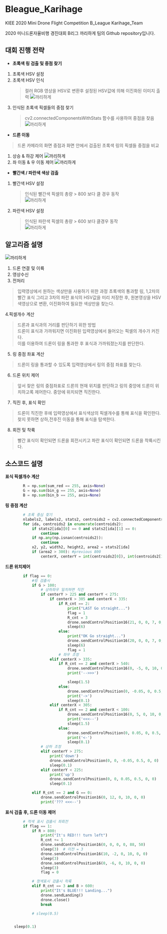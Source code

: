 # Bleague_Karihage
KIEE 2020 Mini Drone Flight Competition B_League Karihage_Team


2020 미니드론자율비행 경진대회 B리그 까리하게 팀의 Github repository입니다.

## 대회 진행 전략
* **초록색 링 검출 및 중점 찾기**
1. 초록색 HSV 설정
1. 초록색 HSV 인식  
    > 컬러 RGB 영상을 HSV로 변환후 설정된 HSV값에 의해 이진화된 이미지 출력
![까리하게](/2020/league_B/까리하게/README_image/threshold.png)
1. 인식된 초록색 픽셀들의 중점 찾기   
    > cv2.connectedComponentsWithStats 함수를 사용하여 중점을 찾음
![까리하게](/2020/league_B/까리하게/README_image/greedetect_Total.PNG)

* **드론 이동**
> 드론 카메라의 화면 중점과 화면 안에서 검출된 초록색 링의 픽셀들 중점을 비교
1. 상승 & 하강 제어 
 ![까리하게](/2020/league_B/까리하게/README_image/up&down.PNG)  
1. 좌 이동 & 우 이동 제어
 ![까리하게](/2020/league_B/까리하게/README_image/left&right.PNG)
* **빨간색 / 파란색 색상 검출**
1. 빨간색 HSV 설정
   > 인식된 빨간색 픽셀의 총량 > 800 보다 클 경우 동작  
    ![까리하게](/2020/league_B/까리하게/README_image/red_pixel2.PNG)
1. 파란색 HSV 설정
   > 인식된 파란색 픽셀의 총량 > 600 보다 클경우 동작   
    ![까리하게](/2020/league_B/까리하게/README_image/blue_pixel2.PNG)


## 알고리즘 설명
![까리하게](/2020/league_B/까리하게/README_image/flowchart.JPG)  
1. 드론 연결 및 이륙
2. 영상수신
3. 전처리
> 입력영상에서 원하는 색상만을 사용하기 위한 과정
    초록색의 통과할 링, 1,2차의 빨간 표식 그리고 3차의 파란 표식의 HSV값을 미리 저장한 후, 
    원본영상을 HSV 색영상으로 변환, 이진화하여 필요한 색상만을 찾는다.    
    
4.픽셀개수 계산  
> 드론과 표식과의 거리를 판단하기 위한 방법  
    드론이 표식과 가까워지면 이진화된 입력영상에서 들어오는 픽셀의 개수가 커진다.  
    이를 이용하여 드론이 링을 통과한 후 표식과 가까워졌는지를 판단한다.  
5. 링 중점 좌표 계산  
> 드론이 링을 통과할 수 있도록 입력영상에서 링의 중점 좌표를 찾는다.  
6. 드론 위치 제어  
> 앞서 찾은 링의 중점좌표로 드론의 현재 위치를 판단하고 링의 중앙에 드론이 위치하고록 제어한다. 중앙에 위치되면 직진한다.  
7. 직진 후, 표식 확인  
> 드론이 직진한 후에 입력영상에서 표식색상의 픽셀개수를 통해 표식을 확인한다. 찾지 못하면 상하,전후진 이동을 통해 표식을 탐색한다.  
8. 회전 및 착륙  
> 빨간 표식이 확인되면 드론을 회전시키고 파란 표식이 확인되면 드론을 착륙시킨다.  


## 소스코드 설명

**표식 픽셀개수 계산**
```python
        R = np.sum(sum_red == 255, axis=None)
        G = np.sum(bin_g == 255, axis=None)
        B = np.sum(bin_b == 255, axis=None)
```
**링 중점 계산**
```python
        # 초록 중심 찾기
        nlabels2, labels2, stats2, centroids2 = cv2.connectedComponentsWithStats(bin_g)
        for ida, centroids2 in enumerate(centroids2):
            if stats2[ida][0] == 0 and stats2[ida][1] == 0:
                continue
            if np.any(np.isnan(centroids2)):
                continue
            x2, y2, width2, height2, area2 = stats2[ida]
            if (area2 > 300): #previous 800
                centerX, centerY = int(centroids2[0]), int(centroids2[1])
```
**드론 위치제어**
```python
        if flag == 0:
            #링 검출시
            if G > 100:
                # 상하좌우 일치하면 직진
                if centerY > 225 and centerY < 275:
                    if centerX > 305 and centerX < 335:
                        if R_cnt == 2:
                            print("LAST Go straight...")
                            flag = 1
                            R_cnt = 3
                            drone.sendControlPosition16(21, 0, 0, 7, 0, 0)
                            sleep(6)
                        else:
                            print("OK Go straight...")
                            drone.sendControlPosition16(20, 0, 0, 7, 0, 0)
                            sleep(6)
                            flag = 1
                        # 좌우 조정
                    elif centerX > 335:
                        if R_cnt == 2 and centerX > 540:
                            drone.sendControlPosition16(0, -5, 0, 10, 0, 0)
                            print('-->>>')

                            sleep(1.5)
                        else:
                            drone.sendControlPosition(0, -0.05, 0, 0.5, 0, 0)
                            print('->')
                            sleep(0.1)
                    elif centerX < 305:
                        if R_cnt == 2 and centerX < 100:
                            drone.sendControlPosition16(0, 5, 0, 10, 0, 0)
                            print('<<<--')
                            sleep(1.5)
                        else:
                            drone.sendControlPosition(0, 0.05, 0, 0.5, 0, 0)
                            print('<-')
                            sleep(0.1)
                # 상하 조정
                elif centerY > 275:
                    print('down')
                    drone.sendControlPosition(0, 0, -0.05, 0.5, 0, 0)
                    sleep(0.1)
                elif centerY < 225:
                    print('up')
                    drone.sendControlPosition(0, 0, 0.05, 0.5, 0, 0)
                    sleep(0.1)

            elif R_cnt == 2 and G == 0:
                drone.sendControlPosition16(0, 12, 0, 10, 0, 0)
                print('??? <<<--')
```
**표식 검출 후, 드론 이동 제어**
```python
        # 적색 표시 검출시 좌회전
        if flag == 1:
            if R > 800:
                print("It's RED!!! turn left")
                R_cnt += 1
                drone.sendControlPosition16(0, 0, 0, 0, 88, 50)
                sleep(3)  # 이전 = 3
                drone.sendControlPosition16(10, -2, 0, 10, 0, 0)
                sleep(3)
                drone.sendControlPosition16(0, -6, 0, 10, 0, 0)
                sleep(3)
                flag = 0

            # 청색표시 검출시 착륙
            elif R_cnt == 3 and B > 600:
                print("It's BLUE!!! Landing...")
                drone.sendLanding()
                drone.close()
                break

            # sleep(0.5)


    sleep(0.1)
```



